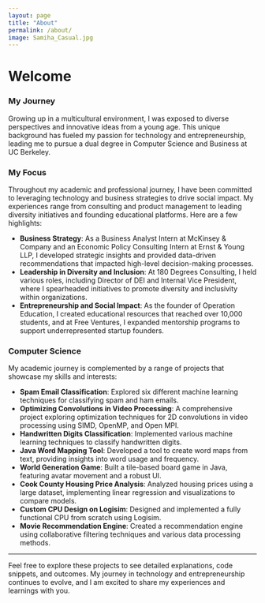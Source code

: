 ```yaml
---
layout: page
title: "About"
permalink: /about/
image: Samiha_Casual.jpg
---
```

# Welcome

### My Journey

Growing up in a multicultural environment, I was exposed to diverse perspectives and innovative ideas from a young age. This unique background has fueled my passion for technology and entrepreneurship, leading me to pursue a dual degree in Computer Science and Business at UC Berkeley.

### My Focus

Throughout my academic and professional journey, I have been committed to leveraging technology and business strategies to drive social impact. My experiences range from consulting and product management to leading diversity initiatives and founding educational platforms. Here are a few highlights:

* **Business Strategy**: As a Business Analyst Intern at McKinsey & Company and an Economic Policy Consulting Intern at Ernst & Young LLP, I developed strategic insights and provided data-driven recommendations that impacted high-level decision-making processes.
* **Leadership in Diversity and Inclusion**: At 180 Degrees Consulting, I held various roles, including Director of DEI and Internal Vice President, where I spearheaded initiatives to promote diversity and inclusivity within organizations.
* **Entrepreneurship and Social Impact**: As the founder of Operation Education, I created educational resources that reached over 10,000 students, and at Free Ventures, I expanded mentorship programs to support underrepresented startup founders.

### Computer Science

My academic journey is complemented by a range of projects that showcase my skills and interests:

* **Spam Email Classification**: Explored six different machine learning techniques for classifying spam and ham emails.
* **Optimizing Convolutions in Video Processing**: A comprehensive project exploring optimization techniques for 2D convolutions in video processing using SIMD, OpenMP, and Open MPI.
* **Handwritten Digits Classification**: Implemented various machine learning techniques to classify handwritten digits.
* **Java Word Mapping Tool**: Developed a tool to create word maps from text, providing insights into word usage and frequency.
* **World Generation Game**: Built a tile-based board game in Java, featuring avatar movement and a robust UI.
* **Cook County Housing Price Analysis**: Analyzed housing prices using a large dataset, implementing linear regression and visualizations to compare models.
* **Custom CPU Design on Logisim**: Designed and implemented a fully functional CPU from scratch using Logisim.
* **Movie Recommendation Engine**: Created a recommendation engine using collaborative filtering techniques and various data processing methods.

---

Feel free to explore these projects to see detailed explanations, code snippets, and outcomes. My journey in technology and entrepreneurship continues to evolve, and I am excited to share my experiences and learnings with you.
